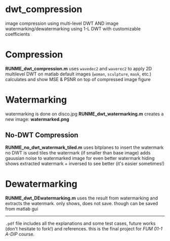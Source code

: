 # dwt_compression
image compression using multi-level DWT
AND
image watermarking/dewatermarking using 1-L DWT with customizable coefficients

# Compression
__RUNME_dwt_compression.m__ uses `wavedec2` and `waverec2` to apply 2D multilevel DWT on matlab default images (`woman`, `sculpture`, `mask`, etc.)
calculates and show MSE & PSNR on top of compressed image figure

# Watermarking
watermarking is done on disco.jpg
__RUNME_dwt_watermarking.m__ creates a new image: __watermarked.png__

## No-DWT Compression
__RUNME_no_dwt_watermark_tiled.m__ uses bitplanes to insert the watermark
no DWT is used
tiles the watermark (if smaller than base image)
adds gauusian noise to watermarked image for even better watermark hiding
shows extracted watermark + inversed to see better (it's easier sometimes!)


# Dewatermarking
__RUNME_dwt_DEwatermarking.m__ uses the result from watermarking and extracts the watermark. only shows, does not save.
though can be saved from matlab gui

---
`.pdf` file includes all the explanations and some test cases, future works (don't hesitate to fork!) and references.
this is the final project for _FUM 01-1 A-DIP_ course.
